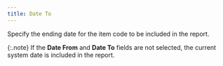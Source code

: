 ```yaml
---
title: Date To
---
```



Specify the ending date for the item code to be included in the report.


{:.note}
If the **Date 
 From** and **Date To** fields  are not selected, the current system date is included in the report.
